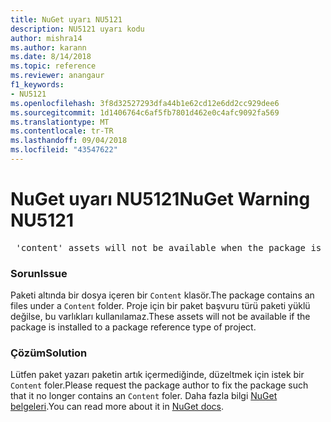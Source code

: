 ```yaml
---
title: NuGet uyarı NU5121
description: NU5121 uyarı kodu
author: mishra14
ms.author: karann
ms.date: 8/14/2018
ms.topic: reference
ms.reviewer: anangaur
f1_keywords:
- NU5121
ms.openlocfilehash: 3f8d32527293dfa44b1e62cd12e6dd2cc929dee6
ms.sourcegitcommit: 1d1406764c6af5fb7801d462e0c4afc9092fa569
ms.translationtype: MT
ms.contentlocale: tr-TR
ms.lasthandoff: 09/04/2018
ms.locfileid: "43547622"
---
```

# <a name="nuget-warning-nu5121"></a><span data-ttu-id="ad5fb-103">NuGet uyarı NU5121</span><span class="sxs-lookup"><span data-stu-id="ad5fb-103">NuGet Warning NU5121</span></span>
<pre> 'content' assets will not be available when the package is installed after the migration.</pre>

### <a name="issue"></a><span data-ttu-id="ad5fb-104">Sorun</span><span class="sxs-lookup"><span data-stu-id="ad5fb-104">Issue</span></span>

<span data-ttu-id="ad5fb-105">Paketi altında bir dosya içeren bir `Content` klasör.</span><span class="sxs-lookup"><span data-stu-id="ad5fb-105">The package contains an files under a `Content` folder.</span></span> <span data-ttu-id="ad5fb-106">Proje için bir paket başvuru türü paketi yüklü değilse, bu varlıkları kullanılamaz.</span><span class="sxs-lookup"><span data-stu-id="ad5fb-106">These assets will not be available if the package is installed to a package reference type of project.</span></span>


### <a name="solution"></a><span data-ttu-id="ad5fb-107">Çözüm</span><span class="sxs-lookup"><span data-stu-id="ad5fb-107">Solution</span></span>

<span data-ttu-id="ad5fb-108">Lütfen paket yazarı paketin artık içermediğinde, düzeltmek için istek bir `Content` foler.</span><span class="sxs-lookup"><span data-stu-id="ad5fb-108">Please request the package author to fix the package such that it no longer contains an `Content` foler.</span></span> <span data-ttu-id="ad5fb-109">Daha fazla bilgi [NuGet belgeleri](https://docs.microsoft.com/en-us/nuget/reference/migrate-packages-config-to-package-reference).</span><span class="sxs-lookup"><span data-stu-id="ad5fb-109">You can read more about it in [NuGet docs](https://docs.microsoft.com/en-us/nuget/reference/migrate-packages-config-to-package-reference).</span></span>


